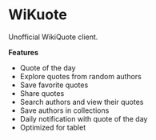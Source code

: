 # WiKuote

Unofficial WikiQuote client.

**Features**
- Quote of the day
- Explore quotes from random authors
- Save favorite quotes
- Share quotes
- Search authors and view their quotes
- Save authors in collections
- Daily notification with quote of the day
- Optimized for tablet
